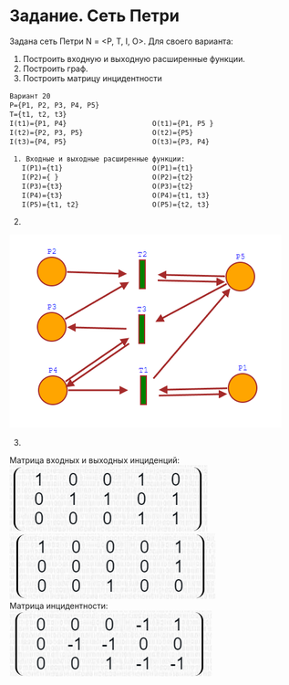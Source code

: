 # Задание. Сеть Петри
Задана сеть Петри N = <P, T, I, O>.
Для своего варианта:    
1. Построить входную и выходную расширенные функции.
2. Построить граф.
3. Построить матрицу инцидентности  
```
Вариант 20
P={P1, P2, P3, P4, P5}
T={t1, t2, t3}
I(t1)={P1, P4}                     O(t1)={P1, P5 }
I(t2)={P2, P3, P5}                 O(t2)={P5}
I(t3)={P4, P5}                     O(t3)={P3, P4} 
```
```
 1. Входные и выходные расширенные функции: 
   I(P1)={t1}                      O(P1)={t1}
   I(P2)={ }                       O(P2)={t2}
   I(P3)={t3}                      O(P3)={t2}
   I(P4)={t3}                      O(P4)={t1, t3}
   I(P5)={t1, t2}                  O(P5)={t2, t3}        
```  
2.     
  ![title](/images/petri.png?raw=true "Optional Title")

3. 
 Матрица входных и выходных инциденций:  
![title](/images/in.png?raw=true "Optional Title")  
![title](/Images/out.png?raw=true "Optional Title")  
 Матрица инцидентности:  
 ![title](/images/incind.png?raw=true "Optional Title")    